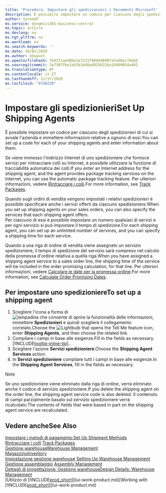```yaml
---
title: 'Procedura: Impostare gli spedizionieri | Documenti Microsoft'
description: È possibile impostare un codice per ciascuno degli spedizionieri di cui si avvale l'azienda e immettere informazioni relative a ognuno di essi.
author: SorenGP
ms.service: dynamics365-business-central
ms.topic: article
ms.devlang: na
ms.tgt_pltfrm: na
ms.workload: na
ms.search.keywords: ''
ms.date: 10/01/2020
ms.author: edupont
ms.openlocfilehash: fbd27caed8be1e7231f98964890fafed66c7bbbb
ms.sourcegitcommit: 2e7307fbe1eb3b34d0ad9356226a19409054a402
ms.translationtype: HT
ms.contentlocale: it-IT
ms.lasthandoff: 12/17/2020
ms.locfileid: "4748220"
---
```

# <a name="set-up-shipping-agents"></a><span data-ttu-id="674ec-103">Impostare gli spedizionieri</span><span class="sxs-lookup"><span data-stu-id="674ec-103">Set Up Shipping Agents</span></span>
<span data-ttu-id="674ec-104">È possibile impostare un codice per ciascuno degli spedizionieri di cui si avvale l'azienda e immettere informazioni relative a ognuno di essi.</span><span class="sxs-lookup"><span data-stu-id="674ec-104">You can set up a code for each of your shipping agents and enter information about them.</span></span>  

<span data-ttu-id="674ec-105">Se viene immesso l'indirizzo Internet di uno spedizioniere che fornisce servizi per rintracciare colli su Internet, è possibile utilizzare la funzione di tracciabilità automatica dei colli.</span><span class="sxs-lookup"><span data-stu-id="674ec-105">If you enter an Internet address for the shipping agent, and the agent provides package tracking services on the Internet, you can use the automatic package tracking feature.</span></span> <span data-ttu-id="674ec-106">Per ulteriori informazioni, vedere [Rintracciare i colli](sales-how-track-packages.md).</span><span class="sxs-lookup"><span data-stu-id="674ec-106">For more information, see [Track Packages](sales-how-track-packages.md).</span></span>

<span data-ttu-id="674ec-107">Quando sugli ordini di vendita vengono impostati i relativi spedizionieri è possibile specificare anche i servizi offerti da ciascuno spedizioniere.</span><span class="sxs-lookup"><span data-stu-id="674ec-107">When you set up shipping agents on your sales orders, you can also specify the services that each shipping agent offers.</span></span>  
<span data-ttu-id="674ec-108">Per ciascuno di essi è possibile impostare un numero qualsiasi di servizi e per ogni servizio si può impostare il tempo di spedizione.</span><span class="sxs-lookup"><span data-stu-id="674ec-108">For each shipping agent, you can set up an unlimited number of services, and you can specify a shipping time for each service.</span></span>  

<span data-ttu-id="674ec-109">Quando a una riga di ordine di vendita viene assegnato un servizio spedizioniere, il tempo di spedizione del servizio sarà compreso nel calcolo della promessa d'ordine relativa a quella riga.</span><span class="sxs-lookup"><span data-stu-id="674ec-109">When you have assigned a shipping agent service to a sales order line, the shipping time of the service will be included in the order promising calculation, for that line.</span></span> <span data-ttu-id="674ec-110">Per ulteriori informazioni, vedere [Calcolare le date per la promessa ordine](sales-how-to-calculate-order-promising-dates.md).</span><span class="sxs-lookup"><span data-stu-id="674ec-110">For more information, see [Calculate Order Promising Dates](sales-how-to-calculate-order-promising-dates.md).</span></span>

## <a name="to-set-up-a-shipping-agent"></a><span data-ttu-id="674ec-111">Per impostare uno spedizioniere</span><span class="sxs-lookup"><span data-stu-id="674ec-111">To set up a shipping agent</span></span>  
1.  <span data-ttu-id="674ec-112">Scegliere l'icona a forma di ![lampadina che consente di aprire la funzionalità delle informazioni](media/ui-search/search_small.png "Informazioni sull'operazione che si desidera eseguire"), immettere **Spedizionieri** e quindi scegliere il collegamento correlato.</span><span class="sxs-lookup"><span data-stu-id="674ec-112">Choose the ![Lightbulb that opens the Tell Me feature](media/ui-search/search_small.png "Tell me what you want to do") icon, enter **Shipping Agents**, and then choose the related link.</span></span>  
2.  <span data-ttu-id="674ec-113">Compilare i campi in base alle esigenze.</span><span class="sxs-lookup"><span data-stu-id="674ec-113">Fill in the fields as necessary.</span></span> [!INCLUDE[tooltip-inline-tip](includes/tooltip-inline-tip_md.md)]<span data-ttu-id="674ec-114">.</span><span class="sxs-lookup"><span data-stu-id="674ec-114">.</span></span>  
3.  <span data-ttu-id="674ec-115">Scegliere l'azione **Servizi spedizioniere**.</span><span class="sxs-lookup"><span data-stu-id="674ec-115">Choose the **Shipping Agent Services** action.</span></span>
4. <span data-ttu-id="674ec-116">In **Servizi spedizioniere** compilare tutti i campi in base alle esigenze.</span><span class="sxs-lookup"><span data-stu-id="674ec-116">In the **Shipping Agent Services**, fill in the fields as necessary.</span></span>

> [!NOTE]  
>  <span data-ttu-id="674ec-117">Se uno spedizioniere viene eliminato dalla riga di ordine, verrà eliminato anche il codice di servizio spedizioniere.</span><span class="sxs-lookup"><span data-stu-id="674ec-117">If you delete the shipping agent on the order line, the shipping agent service code is also deleted.</span></span> <span data-ttu-id="674ec-118">Il contenuto di campi parzialmente basato sul servizio spedizioniere verrà ricalcolato.</span><span class="sxs-lookup"><span data-stu-id="674ec-118">The contents of fields that were based in part on the shipping agent service are recalculated.</span></span>  

## <a name="see-also"></a><span data-ttu-id="674ec-119">Vedere anche</span><span class="sxs-lookup"><span data-stu-id="674ec-119">See Also</span></span>
[<span data-ttu-id="674ec-120">Impostare i metodi di pagamento:</span><span class="sxs-lookup"><span data-stu-id="674ec-120">Set Up Shipment Methods</span></span>](sales-how-set-up-shipment-methods.md)  
<span data-ttu-id="674ec-121">[Rintracciare i colli](sales-how-track-packages.md)  </span><span class="sxs-lookup"><span data-stu-id="674ec-121">[Track Packages](sales-how-track-packages.md)  </span></span>  
[<span data-ttu-id="674ec-122">Gestione warehouse</span><span class="sxs-lookup"><span data-stu-id="674ec-122">Warehouse Management</span></span>](warehouse-manage-warehouse.md)  
[<span data-ttu-id="674ec-123">Magazzino</span><span class="sxs-lookup"><span data-stu-id="674ec-123">Inventory</span></span>](inventory-manage-inventory.md)  
<span data-ttu-id="674ec-124">[Impostazione gestione warehouse](warehouse-setup-warehouse.md)   </span><span class="sxs-lookup"><span data-stu-id="674ec-124">[Setting Up Warehouse Management](warehouse-setup-warehouse.md)   </span></span>  
<span data-ttu-id="674ec-125">[Gestione assemblaggio](assembly-assemble-items.md)  </span><span class="sxs-lookup"><span data-stu-id="674ec-125">[Assembly Management](assembly-assemble-items.md)  </span></span>  
[<span data-ttu-id="674ec-126">Dettagli di progettazione: Gestione warehouse</span><span class="sxs-lookup"><span data-stu-id="674ec-126">Design Details: Warehouse Management</span></span>](design-details-warehouse-management.md)  
<span data-ttu-id="674ec-127">[Utilizzo di [!INCLUDE[prod_short](includes/prod_short.md)]](ui-work-product.md)</span><span class="sxs-lookup"><span data-stu-id="674ec-127">[Working with [!INCLUDE[prod_short](includes/prod_short.md)]](ui-work-product.md)</span></span>  
